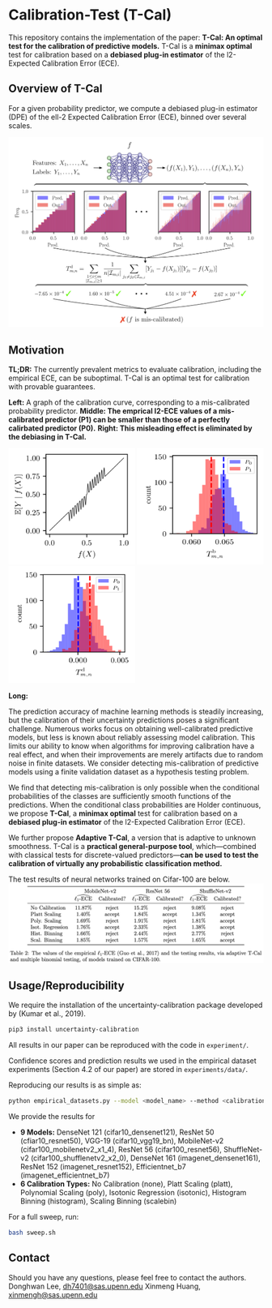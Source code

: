 # Calibration-Test (T-Cal)
<!-- This repository contains the implementation of the paper: [T-Cal: An optimal test for the calibration of predictive models.](add the link to our paper) -->
This repository contains the implementation of the paper: **T-Cal: An optimal test for the calibration of predictive models.**
T-Cal is a **minimax optimal** test for calibration based on a **debiased plug-in estimator** of the l2-Expected Calibration Error (ECE).


## Overview of T-Cal
For a given probability predictor, we compute a debiased plug-in
estimator (DPE)  of the ell-2 Expected Calibration Error (ECE), binned over several scales.

<img src = "https://github.com/xmhuang18/images/blob/063fa6819cdf202c4263011e994df7ea51dc765b/Calibration-Test/overview.png" width = "800">

## Motivation

**TL;DR:** The currently prevalent metrics to evaluate calibration, including the empirical ECE, can be suboptimal.
T-Cal is an optimal test for calibration with provable guarantees.


**Left:** A graph of the calibration curve, corresponding to a mis-calibrated
probability predictor. **Middle: The emprical l2-ECE values of a mis-calibrated predictor (P1) can be smaller than those of a perfectly calirbated predictor (P0).** **Right: This misleading effect is eliminated by the debiasing in T-Cal.**

<img src="https://github.com/xmhuang18/images/blob/3f3b3dc11036a8a17603c1ada57c1a8c184dc0c4/Calibration-Test/altdist.png" width = "250" height = "230"> <img src="https://github.com/xmhuang18/images/blob/3f3b3dc11036a8a17603c1ada57c1a8c184dc0c4/Calibration-Test/biased.png" width = "250" height = "230"> <img src="https://github.com/xmhuang18/images/blob/3f3b3dc11036a8a17603c1ada57c1a8c184dc0c4/Calibration-Test/debiased.png" width = "250" height = "230">


**Long:** 

The prediction accuracy of machine learning methods is steadily increasing, but the calibration of their
uncertainty predictions poses a significant challenge. Numerous works focus on obtaining well-calibrated
predictive models, but less is known about reliably assessing model calibration. This limits our ability
to know when algorithms for improving calibration have a real effect, and when their improvements
are merely artifacts due to random noise in finite datasets. We consider detecting mis-calibration 
of predictive models using a finite validation dataset as a hypothesis testing problem. 

We find that detecting mis-calibration is only possible when the conditional probabilities of the
classes are sufficiently smooth functions of the predictions. When the conditional class probabilities
are Holder continuous, we propose **T-Cal**, a **minimax optimal** test for calibration based on a **debiased
plug-in estimator** of the l2-Expected Calibration Error (ECE). 

We further propose **Adaptive T-Cal**, a
version that is adaptive to unknown smoothness. T-Cal is a **practical general-purpose tool**, which—combined with classical tests for
discrete-valued predictors—**can be used to test the calibration of virtually any probabilistic classification
method.**

The test results of neural networks trained on Cifar-100 are below.
<img src = "https://github.com/xmhuang18/images/blob/063fa6819cdf202c4263011e994df7ea51dc765b/Calibration-Test/cifar100_table.png" width = "900">


## Usage/Reproducibility

We require the installation of the uncertainty-calibration package developed by (Kumar et al., 2019).

```sh
pip3 install uncertainty-calibration
```
All results in our paper can be reproduced with the code in `experiment/`.

Confidence scores and prediction results we used in the empirical dataset experiments (Section 4.2 of our paper) are stored in `experiments/data/`.

Reproducing our results is as simple as:
```sh
python empirical_datasets.py --model <model_name> --method <calibration_method>
```

We provide the results for
- **9 Models:** DenseNet 121 (cifar10_densenet121), ResNet 50 (cfiar10_resnet50), VGG-19 (cifar10_vgg19_bn), MobileNet-v2 (cifar100_mobilenetv2_x1_4), ResNet 56 (cifar100_resnet56), ShuffleNet-v2 (cifar100_shufflenetv2_x2_0), DenseNet 161 (imagenet_densenet161), ResNet 152 (imagenet_resnet152), Efficientnet_b7 (imagenet_efficientnet_b7)
- **6 Calibration Types:** No Calibration (none), Platt Scaling (platt), Polynomial Scaling (poly), Isotonic Regression (isotonic), Histogram Binning (histogram), Scaling Binning (scalebin)

For a full sweep, run:
```sh
bash sweep.sh
```


<!-- ## Citation

If you use our adaptive T-Cal, please consider citing: -->

## Contact

Should you have any questions, please feel free to contact the authors.
Donghwan Lee, dh7401@sas.upenn.edu
Xinmeng Huang, xinmengh@sas.upenn.edu


